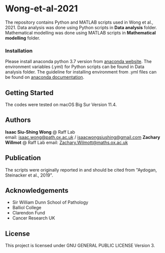 # Wong-et-al-2021
The repository contains Python and MATLAB scripts used in Wong et al., 2021. Data analysis was done using Python scripts in **Data analysis** folder. Mathematical modelling was done using MATLAB scripts in **Mathematical modelling** folder.

### Installation
Please install anaconda python 3.7 version from [anaconda website](https://www.anaconda.com/download/#macos). The environment variables (.yml) for Python scripts can be found in Data analysis folder. The guideline for installing environment from .yml files can be found on [anaconda documentation](https://conda.io/projects/conda/en/latest/user-guide/tasks/manage-environments.html).

## Getting Started
The codes were tested on macOS Big Sur Version 11.4. 

## Authors
**Isaac Siu-Shing Wong** @ Raff Lab  
email: isaac.wong@path.ox.ac.uk / isaacwongsiushing@gmail.com
**Zachary Willmot** @ Raff Lab
email: Zachary.Wilmott@maths.ox.ac.uk

## Publication
The scripts were originally reported in and should be cited from "Aydogan, Steinacker et al., 2019".

## Acknowledgements
- Sir William Dunn School of Pathology
- Balliol College
- Clarendon Fund
- Cancer Research UK

## License
This project is licensed under GNU GENERAL PUBLIC LICENSE Version 3.